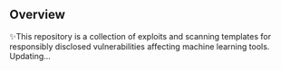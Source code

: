 ## Overview
✨This repository is a collection of exploits and scanning templates for responsibly disclosed vulnerabilities affecting machine learning tools.
Updating...


<!---
VulnSphere/VulnSphere is a  special ✨ repository because its `README.md` (this file) appears on your GitHub profile.
You can click the Preview link to take a look at your changes.
--->
